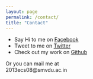 ```yaml
---
layout: page
permalink: /contact/
title: "Contact"
---
```

<div id="contact-space">
    <ul>
        <li>Say Hi to me on <a href="http://fb.com/abhiraina07">Facebook</a></li>
        <li>Tweet to me on <a href="http://twitter.com/GetSetAbhi">Twitter</a></li>
        <li>Check out my work on <a href="http://github.com/GetSetAbhi">Github</a></li> 
    </ul>
    <p>Or you can mail me at <br><span id="mail-link">2013ecs08@smvdu.ac.in</span></p>
</div>
